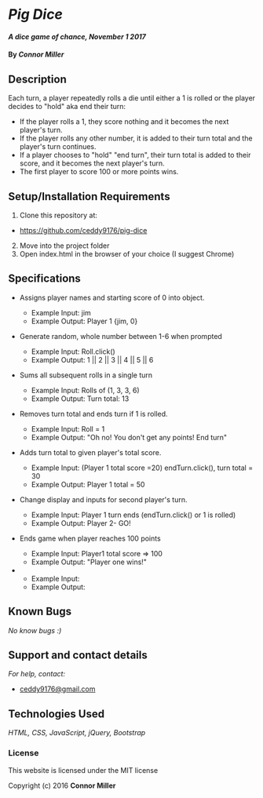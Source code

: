 # _Pig Dice_

#### _A dice game of chance, November 1 2017_

#### By _**Connor Miller**_

## Description

Each turn, a player repeatedly rolls a die until either a 1 is rolled or the player decides to "hold" aka end their turn:

* If the player rolls a 1, they score nothing and it becomes the next player's turn.
* If the player rolls any other number, it is added to their turn total and the player's turn continues.
* If a player chooses to "hold" "end turn", their turn total is added to their score, and it becomes the next player's turn.
* The first player to score 100 or more points wins.

## Setup/Installation Requirements

1. Clone this repository at:
  * https://github.com/ceddy9176/pig-dice
2. Move into the project folder
3. Open index.html in the browser of your choice (I suggest Chrome)

## Specifications

* Assigns player names and starting score of 0 into object.
  * Example Input: jim
  * Example Output: Player 1 {jim, 0}

* Generate random, whole number between 1-6 when prompted
  * Example Input: Roll.click()
  * Example Output: 1 || 2 || 3 || 4 || 5 || 6

* Sums all subsequent rolls in a single turn
  * Example Input: Rolls of (1, 3, 3, 6)
  * Example Output: Turn total: 13

* Removes turn total and ends turn if 1 is rolled.
  * Example Input: Roll = 1
  * Example Output: "Oh no! You don't get any points! End turn"

* Adds turn total to given player's total score.
  * Example Input: (Player 1 total score =20) endTurn.click(), turn total = 30
  * Example Output: Player 1 total = 50

* Change display and inputs for second player's turn.
  * Example Input: Player 1 turn ends (endTurn.click() or 1 is rolled)
  * Example Output: Player 2- GO!

* Ends game when player reaches 100 points
  * Example Input: Player1 total score => 100
  * Example Output: "Player one wins!"

*
  * Example Input:
  * Example Output:


## Known Bugs

_No know bugs :)_

## Support and contact details

_For help, contact:_
* [ceddy9176@gmail.com](mailto:ceddy9176@gmail.com)


## Technologies Used

_HTML, CSS, JavaScript, jQuery, Bootstrap_

### License

This website is licensed under the MIT license

Copyright (c) 2016 **Connor Miller**
